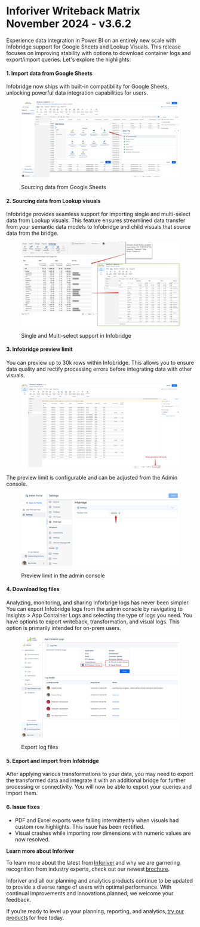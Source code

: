# Inforiver Writeback Matrix November 2024 - v3.6.2

Experience data integration in Power BI on an entirely new scale with Infobridge support for Google Sheets and Lookup Visuals. This release focuses on improving stability with options to download container logs and export/import queries. Let's explore the highlights:

#### 1. Import data from Google Sheets

Infobridge now ships with built-in compatibility for Google Sheets, unlocking powerful data integration capabilities for users.

<figure><img src="../.gitbook/assets/image (966).png" alt=""><figcaption><p>Sourcing data from Google Sheets</p></figcaption></figure>

#### 2. Sourcing data from Lookup visuals

Infobridge provides seamless support for importing single and multi-select data from Lookup visuals. This feature ensures streamlined data transfer from your semantic data models to Infobridge and child visuals that source data from the bridge.

<figure><img src="../.gitbook/assets/image (967).png" alt=""><figcaption><p>Single and Multi-select support in Infobridge</p></figcaption></figure>

#### 3. Infobridge preview limit

You can preview up to 30k rows within Infobridge. This allows you to ensure data quality and rectify processing errors before integrating data with other visuals.

<figure><img src="../.gitbook/assets/image.png" alt=""><figcaption></figcaption></figure>

The preview limit is configurable and can be adjusted from the Admin console.

<figure><img src="../.gitbook/assets/image (965).png" alt=""><figcaption><p>Preview limit in the admin console</p></figcaption></figure>

#### 4. Download log files

Analyzing, monitoring, and sharing Inforbrige logs has never been simpler. You can export Infobridge logs from the admin console by navigating to Insights > App Container Logs and selecting the type of logs you need. You have options to export writeback, transformation, and visual logs. This option is primarily intended for on-prem users.

<figure><img src="../.gitbook/assets/image (1) (1).png" alt=""><figcaption><p>Export log files</p></figcaption></figure>

#### 5. **Export and import from Infobridge**

After applying various transformations to your data, you may need to export the transformed data and integrate it with an additional bridge for further processing or connectivity. You will now be able to export your queries and import them.

#### **6. Issue fixes**

* PDF and Excel exports were failing intermittently when visuals had custom row highlights. This issue has been rectified.
* Visual crashes while importing row dimensions with numeric values are now resolved.

**Learn more about Inforiver** &#x20;

To learn more about the latest from [Inforiver](https://inforiver.com/why-inforiver/) and why we are garnering recognition from industry experts, check out our newest [brochure](https://inforiver.com/wp-content/uploads/inforiver-brochure.pdf). &#x20;

Inforiver and all our planning and analytics products continue to be updated to provide a diverse range of users with optimal performance. With continual improvements and innovations planned, we welcome your feedback.       &#x20;

If you’re ready to level up your planning, reporting, and analytics, [try our products](https://inforiver.com/products/) for free today.  
